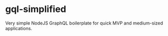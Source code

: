 # gql-simplified
Very simple NodeJS GraphQL boilerplate for quick MVP and medium-sized applications.

